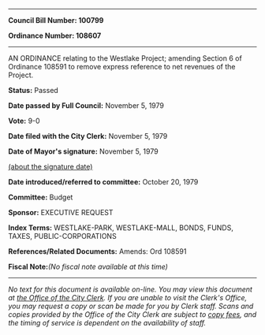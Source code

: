 

********

**Council Bill Number: 100799**
   
**Ordinance Number: 108607**
********

 AN ORDINANCE relating to the Westlake Project; amending Section 6 of Ordinance 108591 to remove express reference to net revenues of the Project.

**Status:** Passed
   
**Date passed by Full Council:** November 5, 1979
   
**Vote:** 9-0
   
**Date filed with the City Clerk:** November 5, 1979
   
**Date of Mayor's signature:** November 5, 1979
   
[(about the signature date)](/~public/approvaldate.htm)
   
   
   
**Date introduced/referred to committee:** October 20, 1979
   
**Committee:** Budget
   
**Sponsor:** EXECUTIVE REQUEST
   
   
**Index Terms:** WESTLAKE-PARK, WESTLAKE-MALL, BONDS, FUNDS, TAXES, PUBLIC-CORPORATIONS

**References/Related Documents:** Amends: Ord 108591

**Fiscal Note:**_(No fiscal note available at this time)_
********

_No text for this document is available on-line. You may view this document at [the Office of the City Clerk](http://www.seattle.gov/leg/clerk/contactUs.htm). If you are unable to visit the Clerk's Office, you may request a copy or scan be made for you by Clerk staff. Scans and copies provided by the Office of the City Clerk are subject to [copy fees](http://clerk.seattle.gov/~public/clerkfees.htm), and the timing of service is dependent on the availability of staff._

